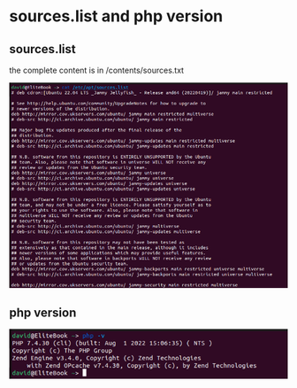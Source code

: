 # sources.list and php version

## sources.list

the complete content is in /contents/sources.txt

![ps](../screenshots/sources.png)

## php version

![ps](../screenshots/php.png)

